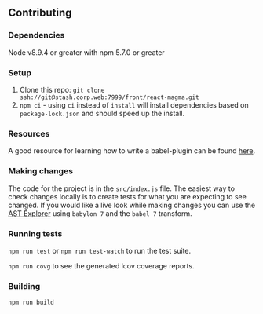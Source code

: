 ## Contributing

### Dependencies

Node v8.9.4 or greater with npm 5.7.0 or greater

### Setup

1. Clone this repo: `git clone ssh://git@stash.corp.web:7999/front/react-magma.git`
2. `npm ci` - using `ci` instead of `install` will install dependencies based on `package-lock.json` and should speed up the install.

### Resources

A good resource for learning how to write a babel-plugin can be found [here](https://github.com/jamiebuilds/babel-handbook/blob/master/translations/en/plugin-handbook.md).

### Making changes

The code for the project is in the `src/index.js` file. The easiest way to check changes locally is to create tests for what you are expecting to see changed. If you would like a live look while making changes you can use the [AST Explorer](https://astexplorer.net/) using `babylon 7` and the `babel 7` transform.

### Running tests

`npm run test` or `npm run test-watch` to run the test suite.

`npm run covg` to see the generated lcov coverage reports.

### Building

`npm run build`
